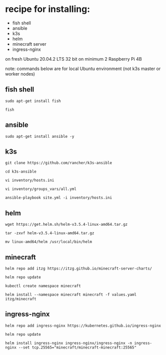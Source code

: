 # recipe for installing:
- fish shell 
- ansible
- k3s
- helm
- minecraft server
- ingress-nginx

on fresh Ubuntu 20.04.2 LTS 32 bit 
on minimum 2 Raspberry Pi 4B

note: commands below are for local Ubuntu environment (not k3s master or worker nodes)

## fish shell
```
sudo apt-get install fish

fish
```

## ansible

```
sudo apt-get install ansible -y
```

## k3s

```
git clone https://github.com/rancher/k3s-ansible

cd k3s-ansible

vi inventory/hosts.ini

vi inventory/groups_vars/all.yml

ansible-playbook site.yml -i inventory/hosts.ini 
```

## helm

```
wget https://get.helm.sh/helm-v3.5.4-linux-amd64.tar.gz

tar -zxvf helm-v3.5.4-linux-amd64.tar.gz

mv linux-amd64/helm /usr/local/bin/helm
```

## minecraft

```
helm repo add itzg https://itzg.github.io/minecraft-server-charts/

helm repo update

kubectl create namespace minecraft

helm install --namespace minecraft minecraft -f values.yaml itzg/minecraft

```

## ingress-nginx

```
helm repo add ingress-nginx https://kubernetes.github.io/ingress-nginx

helm repo update

helm install ingress-nginx ingress-nginx/ingress-nginx -n ingress-nginx --set tcp.25565="minecraft/minecraft-minecraft:25565"
```

